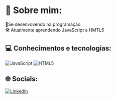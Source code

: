 # 💫 Sobre mim:
🧐Se desenvovendo na programação <br>🛠️ Atualmente aprendendo JavaScript e HMTL5<br>

## 💻 Conhecimentos e tecnologias:
![JavaScript](https://img.shields.io/badge/javascript-%23323330.svg?style=for-the-badge&logo=javascript&logoColor=%23F7DF1E) ![HTML5](https://img.shields.io/badge/html5-%23E34F26.svg?style=for-the-badge&logo=html5&logoColor=white)


## 🌐 Socials:
[![LinkedIn](https://img.shields.io/badge/LinkedIn-%230077B5.svg?logo=linkedin&logoColor=white)](https://www.linkedin.com/in/joaquim-espinoza-souza-264458289/) 
